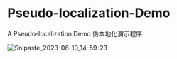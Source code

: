 # Pseudo-localization-Demo
A Pseudo-localization Demo 伪本地化演示程序

![Snipaste_2023-06-10_14-59-23](https://github.com/suntrise/Pseudo-localization-Demo/assets/89229642/53f723c2-e546-4cce-a0de-826ab559a7d9)

